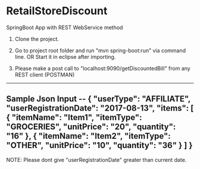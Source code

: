 # RetailStoreDiscount

SpringBoot App with REST WebService method

1. Clone the project.
2. Go to project root folder and run "mvn spring-boot:run" via command line.
                    OR
   Start it in eclipse after importing.

3. Please make a post call to "localhost:9090/getDiscountedBill" from any REST client (POSTMAN)

---------------------------------------
Sample Json Input --
{
   "userType": "AFFILIATE",
   "userRegistrationDate": "2017-08-13",
   "items": [
      {
         "itemName": "Item1",
         "itemType": "GROCERIES",
         "unitPrice": "20",
         "quantity": "16"
      },
      {
         "itemName": "Item2",
         "itemType": "OTHER",
         "unitPrice": "10",
         "quantity": "36"
      }
   ]
}
----------------------------------------

NOTE: Please dont give "userRegistrationDate" greater than current date.
